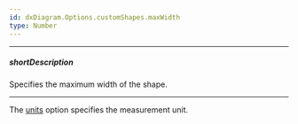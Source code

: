 ```yaml
---
id: dxDiagram.Options.customShapes.maxWidth
type: Number
---
```

---
##### shortDescription
Specifies the maximum width of the shape.

---
The [units](/api-reference/10%20UI%20Widgets/dxDiagram/1%20Configuration/units.md '/Documentation/ApiReference/UI_Components/dxDiagram/Configuration/#units') option specifies the measurement unit.